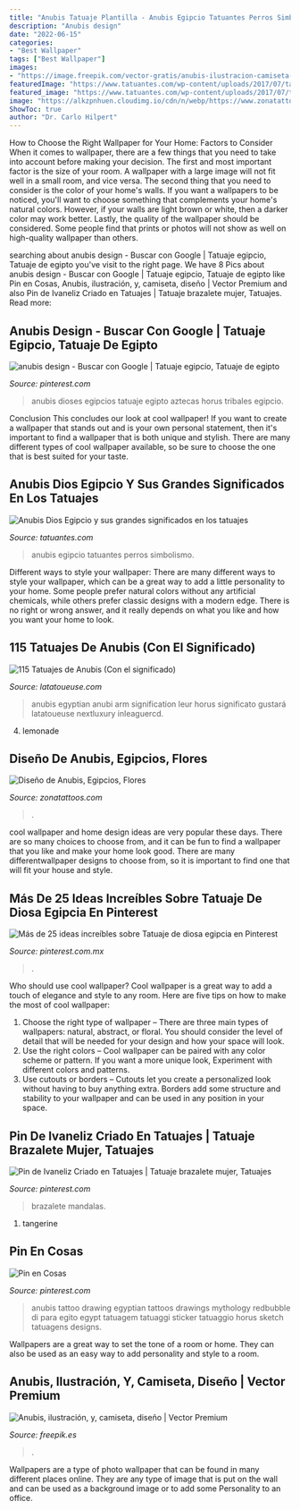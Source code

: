```yaml
---
title: "Anubis Tatuaje Plantilla - Anubis Egipcio Tatuantes Perros Simbolismo"
description: "Anubis design"
date: "2022-06-15"
categories:
- "Best Wallpaper"
tags: ["Best Wallpaper"]
images:
- "https://image.freepik.com/vector-gratis/anubis-ilustracion-camiseta-diseno_13606-1.jpg"
featuredImage: "https://www.tatuantes.com/wp-content/uploads/2017/07/tatuaje-anubis-dios-egipcio-color-768x611.jpg"
featured_image: "https://www.tatuantes.com/wp-content/uploads/2017/07/tatuaje-anubis-dios-egipcio-color-768x611.jpg"
image: "https://alkzpnhuen.cloudimg.io/cdn/n/webp/https://www.zonatattoos.com/img/tattoos/21184_a.jpg"
ShowToc: true
author: "Dr. Carlo Hilpert"
---
```



How to Choose the Right Wallpaper for Your Home: Factors to Consider
When it comes to wallpaper, there are a few things that you need to take into account before making your decision. The first and most important factor is the size of your room. A wallpaper with a large image will not fit well in a small room, and vice versa. 
The second thing that you need to consider is the color of your home's walls. If you want a wallpapers to be noticed, you'll want to choose something that complements your home's natural colors. However, if your walls are light brown or white, then a darker color may work better. 
Lastly, the quality of the wallpaper should be considered. Some people find that prints or photos will not show as well on high-quality wallpaper than others.

	

		
searching about anubis design - Buscar con Google | Tatuaje egipcio, Tatuaje de egipto you've visit to the right page. We have 8 Pics about anubis design - Buscar con Google | Tatuaje egipcio, Tatuaje de egipto like Pin en Cosas, Anubis, ilustración, y, camiseta, diseño | Vector Premium and also Pin de Ivaneliz Criado en Tatuajes | Tatuaje brazalete mujer, Tatuajes. Read more:
		
    
## Anubis Design - Buscar Con Google | Tatuaje Egipcio, Tatuaje De Egipto

<img loading=lazy src="https://i.pinimg.com/originals/d8/ce/65/d8ce6500107e1a5b61784b0d9c7eea57.jpg" onerror="this.onerror=null;this.src='https://tse4.mm.bing.net/th?id=OIP.6cuPo89FvKVahXY51xatrQAAAA&amp;pid=15.1';" alt="anubis design - Buscar con Google | Tatuaje egipcio, Tatuaje de egipto">

_Source: pinterest.com_

>anubis dioses egipcios tatuaje egipto aztecas horus tribales egipcio. 

	

Conclusion
This concludes our look at cool wallpaper! If you want to create a wallpaper that stands out and is your own personal statement, then it's important to find a wallpaper that is both unique and stylish. There are many different types of cool wallpaper available, so be sure to choose the one that is best suited for your taste.

    
## Anubis Dios Egipcio Y Sus Grandes Significados En Los Tatuajes

<img loading=lazy src="https://www.tatuantes.com/wp-content/uploads/2017/07/tatuaje-anubis-dios-egipcio-color-768x611.jpg" onerror="this.onerror=null;this.src='https://tse2.mm.bing.net/th?id=OIP.kFoBRsTWJqKavPGRoQj_TQHaF5&amp;pid=15.1';" alt="Anubis Dios Egipcio y sus grandes significados en los tatuajes">

_Source: tatuantes.com_

>anubis egipcio tatuantes perros simbolismo. 

	

Different ways to style your wallpaper:
There are many different ways to style your wallpaper, which can be a great way to add a little personality to your home. Some people prefer natural colors without any artificial chemicals, while others prefer classic designs with a modern edge. There is no right or wrong answer, and it really depends on what you like and how you want your home to look.

    
## 115 Tatuajes De Anubis (Con El Significado)

<img loading=lazy src="https://latatoueuse.com/es/images/en5/tatuaje-anubis-154.jpg" onerror="this.onerror=null;this.src='https://tse2.mm.bing.net/th?id=OIP.9zRpvp9gqZ0Wvnl1qTTUlwHaHa&amp;pid=15.1';" alt="115 Tatuajes de Anubis (Con el significado)">

_Source: latatoueuse.com_

>anubis egyptian anubi arm signification leur horus significato gustará latatoueuse nextluxury inleaguercd. 

	

4. lemonade 

    
## Diseño De Anubis, Egipcios, Flores

<img loading=lazy src="https://alkzpnhuen.cloudimg.io/cdn/n/webp/https://www.zonatattoos.com/img/tattoos/21184_a.jpg" onerror="this.onerror=null;this.src='https://tse3.mm.bing.net/th?id=OIP.G-zKq4CuSck_xE65LowPqwAAAA&amp;pid=15.1';" alt="Diseño de Anubis, Egipcios, Flores">

_Source: zonatattoos.com_

>. 

	

cool wallpaper and home design ideas are very popular these days. There are so many choices to choose from, and it can be fun to find a wallpaper that you like and make your home look good. There are many differentwallpaper designs to choose from, so it is important to find one that will fit your house and style.

    
## Más De 25 Ideas Increíbles Sobre Tatuaje De Diosa Egipcia En Pinterest

<img loading=lazy src="https://i.pinimg.com/736x/01/48/1d/01481d9a2fec01c8e3a4c1ac5e3bae1b--god-tattoos-cats.jpg" onerror="this.onerror=null;this.src='https://tse2.mm.bing.net/th?id=OIP.uqY09XDSzlE9T-GRRiDZYAHaPY&amp;pid=15.1';" alt="Más de 25 ideas increíbles sobre Tatuaje de diosa egipcia en Pinterest">

_Source: pinterest.com.mx_

>. 

	

Who should use cool wallpaper?
Cool wallpaper is a great way to add a touch of elegance and style to any room. Here are five tips on how to make the most of cool wallpaper: 
1) Choose the right type of wallpaper – There are three main types of wallpapers: natural, abstract, or floral. You should consider the level of detail that will be needed for your design and how your space will look. 
2) Use the right colors – Cool wallpaper can be paired with any color scheme or pattern. If you want a more unique look, Experiment with different colors and patterns. 
3) Use cutouts or borders – Cutouts let you create a personalized look without having to buy anything extra. Borders add some structure and stability to your wallpaper and can be used in any position in your space.

    
## Pin De Ivaneliz Criado En Tatuajes | Tatuaje Brazalete Mujer, Tatuajes

<img loading=lazy src="https://i.pinimg.com/736x/16/bf/ee/16bfeeef85d80fe672d4d1faa69efec9.jpg" onerror="this.onerror=null;this.src='https://tse2.mm.bing.net/th?id=OIP.PVU7tYPIfflOb9FYHnyFlAHaHL&amp;pid=15.1';" alt="Pin de Ivaneliz Criado en Tatuajes | Tatuaje brazalete mujer, Tatuajes">

_Source: pinterest.com_

>brazalete mandalas. 

	

1. tangerine 

    
## Pin En Cosas

<img loading=lazy src="https://i.pinimg.com/originals/e9/8c/76/e98c764640404bea8f8490a3fa2f3ea8.jpg" onerror="this.onerror=null;this.src='https://tse4.mm.bing.net/th?id=OIP.Xgvs9eCbiW9WMfIAitpotgAAAA&amp;pid=15.1';" alt="Pin en Cosas">

_Source: pinterest.com_

>anubis tattoo drawing egyptian tattoos drawings mythology redbubble di para egito egypt tatuagem tatuaggi sticker tatuaggio horus sketch tatuagens designs. 

	

Wallpapers are a great way to set the tone of a room or home. They can also be used as an easy way to add personality and style to a room.

    
## Anubis, Ilustración, Y, Camiseta, Diseño | Vector Premium

<img loading=lazy src="https://image.freepik.com/vector-gratis/anubis-ilustracion-camiseta-diseno_13606-1.jpg" onerror="this.onerror=null;this.src='https://tse4.mm.bing.net/th?id=OIP.copNfM4Xz2YXW6DbnpWoQQHaHa&amp;pid=15.1';" alt="Anubis, ilustración, y, camiseta, diseño | Vector Premium">

_Source: freepik.es_

>. 

	



Wallpapers are a type of photo wallpaper that can be found in many different places online. They are any type of image that is put on the wall and can be used as a background image or to add some Personality to an office.

